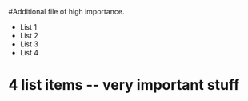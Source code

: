 #Additional file of high importance.

- List 1
- List 2
- List 3
- List 4

# 4 list items -- very important stuff

